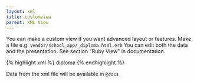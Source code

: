 ```yaml
---
layout: xml
title: customview
parent: XML View
---
```

You can make a custom view if you want advanced layout or features.
Make a file e.g. `vendor/school_app/_diploma.html.erb`
You can edit both the data and the presentation.
See section "Ruby View" in documentation.

{% highlight xml %}
    <table>
        <customview>diploma</customview>
{% endhighlight %}

Data from the xml file will be available in `@docs`